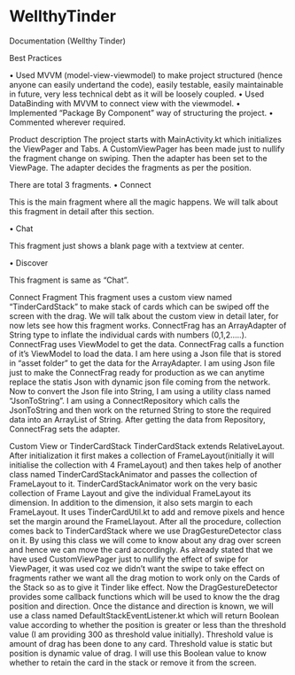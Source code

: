 # WellthyTinder

Documentation (Wellthy Tinder)

Best Practices

• Used MVVM (model-view-viewmodel) to make project structured (hence anyone can easily undertand the code), easily testable, easily maintainable in future, very less technical debt as it will be loosely coupled. 
• Used DataBinding with MVVM to connect view with the viewmodel.
• Implemented “Package By Component” way of structuring the project.
• Commented wherever required.


Product description
The project starts with MainActivity.kt which initializes the ViewPager and Tabs. A CustomViewPager has been made just to nullify the fragment change on swiping. Then the adapter has been set to the ViewPage. The adapter decides the fragments as per the position.

There are total 3 fragments.
• Connect

This is the main fragment where all the magic happens. We will talk about this fragment in detail after this section.


• Chat

This fragment just shows a blank page with a textview at center.


• Discover

This fragment is same as “Chat”.



Connect Fragment
This fragment uses a custom view named “TinderCardStack” to make stack of cards which can be swiped off the screen with the drag. We will talk about the custom view in detail later, for now lets see how this fragment works.
ConnectFrag has an ArrayAdapter of String type to inflate the individual cards with numbers (0,1,2…..). ConnectFrag uses ViewModel to get the data. ConnectFrag calls a function of it’s ViewModel to load the data. I am  here using a Json file that is stored in “asset folder” to get the data for the ArrayAdapter. 
I am using Json file just to make the ConnectFrag ready for production as we can anytime replace the statis Json with dynamic json file coming from the network.
Now to convert the Json file into String, I am using a utility class named “JsonToString”. 
I am using a ConnectRepository which calls the JsonToString and then work on the returned String to store the required data into an ArrayList of String.
After getting the data from Repository, ConnectFrag sets the adapter.


Custom View or TinderCardStack
TinderCardStack  extends RelativeLayout. After initialization it first makes a collection of FrameLayout(initially it will initialise the collection with 4 FrameLayout) and then takes help of another class named TinderCardStackAnimator and passes the collection of FrameLayout to it. 
TinderCardStackAnimator work on the very basic collection of Frame Layout and give the individual FrameLayout its dimension. In addition to the dimension, it also sets margin to each FrameLayout. It uses TinderCardUtil.kt to add and remove pixels and hence set the margin around the FrameLlayout. 
After all the procedure, collection comes back to TinderCardStack where we use DragGestureDetector class on it. By using this class we will come to know about any drag over screen and hence we can move the card accordingly. As already stated that we have used CustomViewPager just to nullify the effect of swipe for ViewPager, it was used coz we didn’t want the swipe to take effect on fragments rather we want all the drag motion to work only on the Cards of the Stack so as to give it Tinder like effect.
Now the DragGestureDetector provides some callback functions which will be used to know the the drag position and direction. Once the distance and direction is known, we will use a class named DefaultStackEventListener.kt which will return Boolean value according to whether the position is greater or less than the threshold value (I am providing 300 as threshold value initially). Threshold value is amount of drag has been done to any card. Threshold value is static but position is dynamic value of drag. I will use this Boolean value to know whether to retain the card in the stack or remove it from the screen. 
